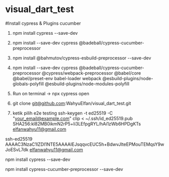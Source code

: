 # visual_dart_test

#Install cypress & Plugins cucumber
1. npm install cypress --save-dev
2. npm install --save-dev cypress @badeball/cypress-cucumber-preprocessor
3. npm install @bahmutov/cypress-esbuild-preprocessor --save-dev
4. npm install --save-dev cypress @badeball/cypress-cucumber-preprocessor @cypress/webpack-preprocessor @babel/core @babel/preset-env babel-loader webpack @esbuild-plugins/node-globals-polyfill @esbuild-plugins/node-modules-polyfill
5. Run on terminal -> npx cypress open


2. git clone git@github.com:WahyuElfan/visual_dart_test.git
3. ketik 
pilih e2e testing
ssh-keygen -t ed25519 -C "your_email@example.com"
clip < ~/.ssh/id_ed25519.pub
SHA256:kl82MB0ikmN2rP5+li3LEfpgRYL/hAi1zWb6HPDgKTs elfanwahyu11@gmail.com

ssh-ed25519 AAAAC3NzaC1lZDI1NTE5AAAAIEJsqqvcEUC5h+BdwvJIteEPMouTEMqsY9wJoESvL7dk elfanwahyu11@gmail.com

npm install cypress --save-dev

npm install cypress-cucumber-preprocessor --save-dev


